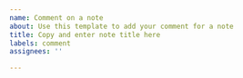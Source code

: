 ```yaml
---
name: Comment on a note
about: Use this template to add your comment for a note
title: Copy and enter note title here
labels: comment
assignees: ''

---
```


<!--- Write your comment below -->
